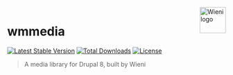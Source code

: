 <a href="https://www.wieni.be">
    <img src="https://www.wieni.be/themes/custom/drupack/logo.svg" alt="Wieni logo" title="Wieni" align="right" height="60" />
</a>

wmmedia
======================

[![Latest Stable Version](https://poser.pugx.org/wieni/wmmedia/v/stable)](https://packagist.org/packages/wieni/wmmedia)
[![Total Downloads](https://poser.pugx.org/wieni/wmmedia/downloads)](https://packagist.org/packages/wieni/wmmedia)
[![License](https://poser.pugx.org/wieni/wmmedia/license)](https://packagist.org/packages/wieni/wmmedia)

> A media library for Drupal 8, built by Wieni
